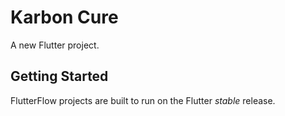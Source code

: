 # Karbon Cure

A new Flutter project.

## Getting Started

FlutterFlow projects are built to run on the Flutter _stable_ release.
